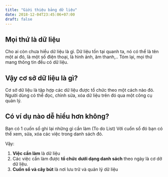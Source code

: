 ```yaml
---
title: "Giới thiệu bảng dữ liệu"
date: 2018-12-04T23:45:06+07:00
draft: false
---
```


## Mọi thứ là dữ liệu 
Cho ai còn chưa hiểu dữ liệu là gì.
Dữ liệu tồn tại quanh ta, nó có thể là tên một ai đó, là một số điện thoại, là hình ảnh, âm thanh,..
Tóm lại, mọi thứ mang thông tin đều có dữ liệu.

## Vậy cơ sở dữ liệu là gì?
Cơ sở dữ liệu là tập hợp các dữ liệu được tổ chức theo một cách nào đó. Người dùng có thể đọc, chỉnh sửa, xóa dữ liệu trên 
đó qua một công cụ quản lý.

## Có ví dụ nào dễ hiểu hơn không?
Bạn có 1 cuốn sổ ghi lại những gì cần làm (To do List)
Với cuổn sổ đó bạn có thể xem, sửa, xóa các việc trong danh sách đó.

Vậy:

1. **Việc cần làm** là dữ liệu 
2. Các việc cần làm được **tổ chức dưới dạng danh sách** theo ngày là cơ dở dữ liệu.
3. **Cuốn sổ và cây bút** là nơi lưu trữ và quản lý dữ liệu


